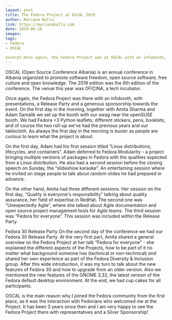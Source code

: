 ```yaml
---
layout: post
title: The Fedora Project at OSCAL 2019
author: Mariana Balla
link: https://marianaballa.com
date: 2019-06-16
images: 
tags:
- Fedora
- OSCAL

excerpt:Once again, the Fedora Project was at OSCAL with an infobooth, with presentations, a Release Party and a generous sponsorship towards the event.[…]
---
```


OSCAL (Open Source Conference Albania) is an annual conference in Albania organized to promote software freedom, open source software, free culture and open knowledge. The 2019 edition was the 6th  edition of the conference. The venue this year was OFIÇINA, a tech incubator. 

Once again, the Fedora Project was there with an infobooth, with presentations, a Release Party and a generous sponsorship towards the event. On the first day in the morning, together with Amita Sharma and  Adam Samalik we set up the booth with our swag near the openSUSE booth. We had Fedora <3 Python leaflets, different stickers, pens, booklets, and of course the two roll-up we’ve had the previous years and our tablecloth. As always the first day in the morning is busier as people are curious to learn what the project is about.  


On the first day, Adam had his first session titled “Linux distributions, lifecycles, and containers”. Adam deferred to Fedora Modularity - a project bringing multiple versions of packages in Fedora with the qualities expected from a Linux distribution. He also had a second session before the closing speech on Sunday, the “slideshow karaoke”. An entertaining session where he invited on stage people to talk about random slides he had prepared in advance. 

On the other hand, Amita had three different sessions. Her session on the first day, “Quality is everyone's responsibility” talking about quality assurance, her field of expertise in RedHat. The second one was “Unexpectedly Agile”, where she talked about Agile documentation and open source project management tools for Agile teams. The third session was “Fedora for everyone”. This session was included within the Release Party.

Fedora 30 Release Party 
On the second day of the conference we had our Fedora 30 Release Party. At the very first part, Amita shared a general overview on the Fedora Project at her talk “Fedora for everyone” - she explained the different aspects of the Projects, how to be part of it no matter what background someone has (technical or non-technical) and shared her own experience as part of the Fedora Diversity & Inclusion group. After this wide introduction, it was my turn to talk about the new features of Fedora 30 and how to upgrade from an older version. Also we mentioned the new features of the GNOME 3,32, the latest version of the Fedora default desktop environment. At the end, we had cup cakes for all participants. 


OSCAL is the main reason why I joined the Fedora community from the first place, as it was the interaction with Fedorians who welcomed me at the Project. It has been 3 years since then and I am very happy to see the Fedora Project there with representatives and a Silver Sponsorship! 
